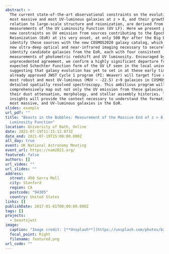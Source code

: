 ```yaml
---
abstract: >
  The current state-of-the-art observational constraints on the evolution of the
  most massive and most UV-luminous galaxies at z > 8, and their growth in
  relation to large-scale structure and reionization, are derived from
  measurements of the UV Luminosity Function (UV LF). Here we present powerful
  new constraints on UV emission from sources contributing to the Epoch of
  Reionization (EoR) at its very onset, at only 500 Myr after the Big Bang. We
  identify these sources with the new COSMOS2020 galaxy catalog, which utilizes
  new ultra-deep optical and near-infrared imaging necessary to securely
  identify candidate galaxies from the EoR, each with four consistent
  measurements of photometric redshift and UV luminosity. Encouraged by this
  unprecedented agreement, we confirm a highly significant departure from the
  expected Schechter Function form of the UV LF seen in the local universe,
  suggesting that galaxy evolution has yet to set in at these early times. An
  already approved JWST Cycle 1 program (PI: Weaver) will target five of the
  most robust and most UV-luminous (MUV ~ -22.5) z~9 galaxies in COSMOS with
  detailed spatially resolved spectroscopy. This ambitious program will
  comprehensively map out not only the UV emission from these galaxies, but also
  their dust attenuation, morphology, and stellar assembly histories. These new
  insights will provide the context necessary to understand the formation of the
  most massive, and UV-luminous galaxies in the EoR.
slides: example
url_pdf: ""
title: "Beasts in the Bubbles: Measurement of the Massive End of z > 8 UV
  Luminosity Function"
location: University of Bath, Online
date: 2021-07-19T11:15:12.073Z
date_end: 2021-07-19T15:00:00.000Z
all_day: true
event: UK National Astronomy Meeting
event_url: https://nam2021.org/
featured: false
authors: []
url_video: ""
url_slides: ""
address:
  street: 450 Serra Mall
  city: Stanford
  region: CA
  postcode: "94305"
  country: United States
links: []
publishDate: 2017-01-01T00:00:00.000Z
tags: []
projects:
  - beastsjwst
image:
  caption: "Image credit: [**Unsplash**](https://unsplash.com/photos/bzdhc5b3Bxs)"
  focal_point: Right
  filename: featured.png
url_code: ""
---
```

